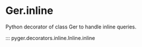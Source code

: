 # Ger.inline

Python decorator of class Ger to handle inline queries.


::: pyger.decorators.inline.Inline.inline
